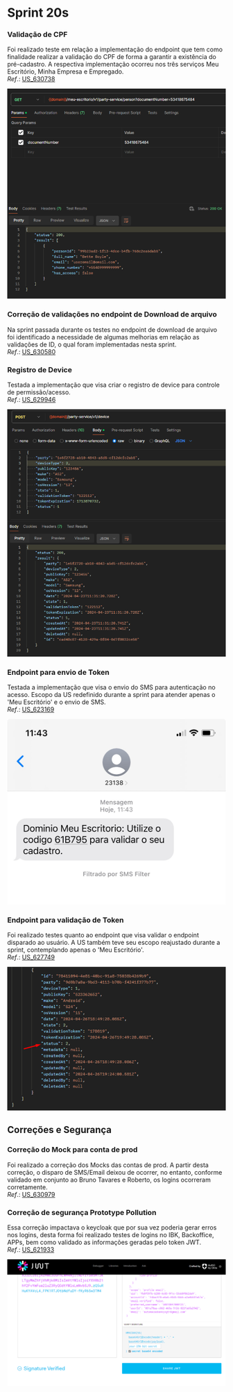 # Sprint 20s

### Validação de CPF
Foi realizado teste em relação a implementação do endpoint que tem como finalidade realizar a validação do CPF de forma a garantir a existência do pré-cadastro. A respectiva implementação ocorreu nos três serviços Meu Escritório, Minha Empresa e Empregado.</br>
*Ref*.: [US_630738](https://dev.azure.com/tr-ggo/TR%20Fintech/_workitems/edit/630738)

![ValidaçãoCPF](./arquivos/Screenshot_21.png)

### Correção de validações no endpoint de Download de arquivo
Na sprint passada durante os testes no endpoint de download de arquivo foi identificado a necessidade de algumas melhorias em relação as validações de ID, o qual foram implementadas nesta sprint.</br>
*Ref*.: [US_630580](https://dev.azure.com/tr-ggo/TR%20Fintech/_workitems/edit/630580)

### Registro de Device
Testada a implementação que visa criar o registro de device para controle de permissão/acesso.</br>
*Ref*.: [US_629946](https://dev.azure.com/tr-ggo/TR%20Fintech/_workitems/edit/629946)

![CriaçãoDevice](./arquivos/Screenshot_39.png)

### Endpoint para envio de Token
Testada a implementação que visa o envio do SMS para autenticação no acesso. Escopo da US redefinido durante a sprint para atender apenas o 'Meu Escritório' e o envio de SMS.</br>
*Ref*.: [US_623169](https://dev.azure.com/tr-ggo/TR%20Fintech/_workitems/edit/623169)

![SMS](./arquivos/sms.jpg)

### Endpoint para validação de Token
Foi realizado testes quanto ao endpoint que visa validar o endpoint disparado ao usuário. A US também teve seu escopo reajustado durante a sprint, contemplando apenas o 'Meu Escritório'.</br>
*Ref*.: [US_627749](https://dev.azure.com/tr-ggo/TR%20Fintech/_workitems/edit/627749)

![StatusDevice](./arquivos/status_device.png)

## Correções e Segurança
### Correção do Mock para conta de prod
Foi realizado a correção dos Mocks das contas de prod. A partir desta correção, o disparo de SMS/Email deixou de ocorrer, no entanto, conforme validado em conjunto ao Bruno Tavares e Roberto, os logins ocorreram corretamente.</br>
*Ref*.: [US_630979](https://dev.azure.com/tr-ggo/TR%20Fintech/_workitems/edit/630979)

### Correção de segurança Prototype Pollution
Essa correção impactava o keycloak que por sua vez poderia gerar erros nos logins, desta forma foi realizado testes de logins no IBK, Backoffice, APPs, bem como validado as informações geradas pelo token JWT.</br>
*Ref*.: [US_621933](https://dev.azure.com/tr-ggo/TR%20Fintech/_workitems/edit/621933)

![TokenJWT](./arquivos/validade_jwt.png)